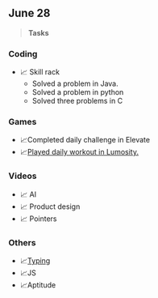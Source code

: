 ## June 28 ##
> **Tasks**
### Coding ###
- 📈 Skill rack
     - Solved a problem in Java.
     - Solved a problem in python
     - Solved three problems in C
### Games ###
- 📈Completed daily challenge in Elevate
- 📈[Played daily workout in Lumosity.](https://www.lumosity.com/app/v4/dashboard)
### Videos ###
- 📈 AI
- 📈 Product design
- 📈 Pointers
### Others ###
- 📈[Typing](keybr.com)
- 📈JS
- 📈Aptitude